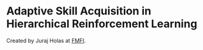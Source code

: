 # Adaptive Skill Acquisition in Hierarchical Reinforcement Learning

Created by Juraj Holas at [FMFI](https://fmph.uniba.sk/en/).
